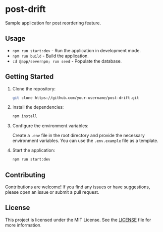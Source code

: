 # post-drift

Sample application for post reordering feature.

## Usage

* `npm run start:dev` - Run the application in development mode.
* `npm run build` - Build the application.
* `cd @app/severnpm; run seed` - Populate the database.

## Getting Started

1. Clone the repository:

   ```bash
   git clone https://github.com/your-username/post-drift.git
   ```
2. Install the dependencies:

   ```bash
   npm install
   ```
3. Configure the environment variables:

   Create a `.env` file in the root directory and provide the necessary environment variables. You can use the `.env.example` file as a template.
4. Start the application:

   ```bash
   npm run start:dev
   ```

## Contributing

Contributions are welcome! If you find any issues or have suggestions, please open an issue or submit a pull request.

## License

This project is licensed under the MIT License. See the [LICENSE](LICENSE) file for more information.
